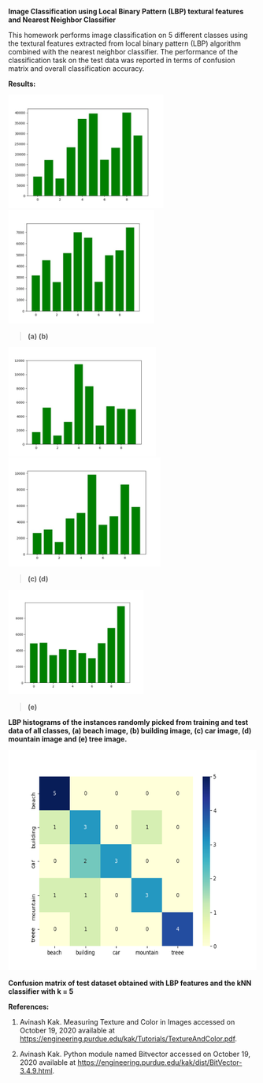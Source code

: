 **Image Classification using Local Binary Pattern (LBP) textural
features and Nearest Neighbor Classifier**

This homework performs image classification on 5 different classes using
the textural features extracted from local binary pattern (LBP)
algorithm combined with the nearest neighbor classifier. The performance
of the classification task on the test data was reported in terms of
confusion matrix and overall classification accuracy.

**Results:**

<img src="media\image1.jpeg" style="width:3.28524in;height:2.4in" />
<img src="media\image2.jpeg" style="width:3.08in;height:2.4in" />

> **(a) (b)**

<img src="media\image3.jpeg" style="width:3.12267in;height:2.3in" />
<img src="media\image4.jpeg" style="width:3.22641in;height:2.3in" />

> **(c) (d)**

<img src="media\image5.jpeg" style="width:2.85324in;height:2.20139in" />

> **(e)**

**LBP histograms of the instances randomly picked from training and test
data of all classes, (a) beach image, (b) building image, (c) car image,
(d) mountain image and (e) tree image.**

<img src="media\image6.png" style="width:5.83333in;height:4.66111in" />

**Confusion matrix of test dataset obtained with LBP features and the
kNN classifier with k = 5**

**References:**

1.  Avinash Kak. Measuring Texture and Color in Images accessed on
    October 19, 2020 available at
    <https://engineering.purdue.edu/kak/Tutorials/TextureAndColor.pdf>.

2.  Avinash Kak. Python module named Bitvector accessed on October 19,
    2020 available at
    <https://engineering.purdue.edu/kak/dist/BitVector-3.4.9.html>.
